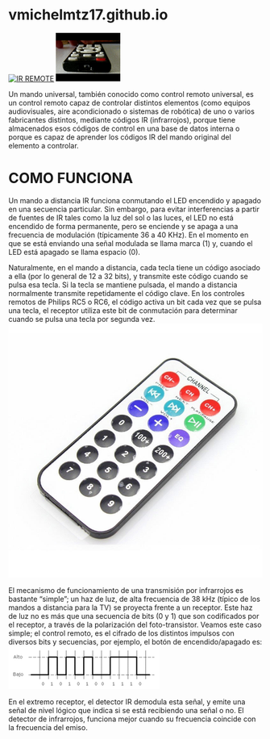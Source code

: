 # vmichelmtz17.github.io
<a href="https://cooltext.com"><img src="https://images.cooltext.com/5620351.png" width="373" height="86" alt="IR REMOTE" /></a>
![Image text](https://github.com/vmichelmtz17/vmichelmtz17.github.io/blob/main/emisor.gif)


Un mando universal, también conocido como control remoto universal, es un control remoto capaz de controlar distintos elementos (como equipos audiovisuales, aire acondicionado o sistemas de robótica) de uno o varios fabricantes distintos, mediante códigos IR (infrarrojos), porque tiene almacenados esos códigos de control en una base de datos interna o porque es capaz de aprender los códigos IR del mando original del elemento a controlar.

# COMO FUNCIONA
Un mando a distancia IR funciona conmutando el LED encendido y apagado en una secuencia particular. Sin embargo, para evitar interferencias a partir de fuentes de IR tales como la luz del sol o las luces, el LED no está encendido de forma permanente, pero se enciende y se apaga a una frecuencia de modulación (típicamente 36 a 40 KHz). En el momento en que se está enviando una señal modulada se llama marca (1) y, cuando el LED está apagado se llama espacio (0).

Naturalmente, en el mando a distancia, cada tecla tiene un código asociado a ella (por lo general de 12 a 32 bits), y transmite este código cuando se pulsa esa tecla. Si la tecla se mantiene pulsada, el mando a distancia normalmente transmite repetidamente el código clave. En los controles remotos de Philips RC5 o RC6, el código activa un bit cada vez que se pulsa una tecla, el receptor utiliza este bit de conmutación para determinar cuando se pulsa una tecla por segunda vez.
![Image text](https://github.com/vmichelmtz17/vmichelmtz17.github.io/blob/main/REMOTEIR.jpg)

El mecanismo de funcionamiento de una transmisión por infrarrojos es bastante “simple”; un haz de luz, de alta frecuencia de 38 kHz (típico de los mandos a distancia para la TV) se proyecta frente a un receptor. Este haz de luz no es más que una secuencia de bits (0 y 1) que son codificados por el receptor, a través de la polarización del foto-transistor. Veamos este caso simple; el control remoto, es el cifrado de los distintos impulsos con diversos bits y secuencias, por ejemplo, el botón de encendido/apagado es:
![Image text](https://github.com/vmichelmtz17/vmichelmtz17.github.io/blob/main/FIG1.gif)

En el extremo receptor, el detector IR demodula esta señal, y emite una señal de nivel lógico que indica si se está recibiendo una señal o no. El detector de infrarrojos, funciona mejor cuando su frecuencia coincide con la frecuencia del emiso.
